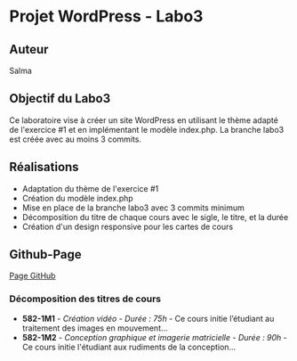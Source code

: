 # Projet WordPress - Labo3

## Auteur
Salma

## Objectif du Labo3
Ce laboratoire vise à créer un site WordPress en utilisant le thème adapté de l'exercice #1 et en implémentant le modèle index.php. La branche labo3 est créée avec au moins 3 commits.

## Réalisations
- Adaptation du thème de l'exercice #1
- Création du modèle index.php
- Mise en place de la branche labo3 avec 3 commits minimum
- Décomposition du titre de chaque cours avec le sigle, le titre, et la durée
- Création d'un design responsive pour les cartes de cours

## Github-Page
[Page GitHub](lien_vers_votre_page_github)

### Décomposition des titres de cours
- **582-1M1** - *Création vidéo* - *Durée : 75h* - Ce cours initie l’étudiant au traitement des images en mouvement...
- **582-1M2** - *Conception graphique et imagerie matricielle* - *Durée : 90h* - Ce cours initie l'étudiant aux rudiments de la conception...